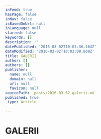 ```yaml
---
inFeed: true
hasPage: false
inNav: false
isBasedOnUrl: null
inLanguage: null
starred: false
keywords: []
description: ''
datePublished: '2016-03-02T10:03:36.164Z'
dateModified: '2016-03-02T10:03:09.869Z'
title: GALERII
author: []
authors: []
publisher:
  name: null
  domain: null
  url: null
  favicon: null
sourcePath: _posts/2016-03-02-galerii.md
published: true
_type: Article

---
```

# GALERII